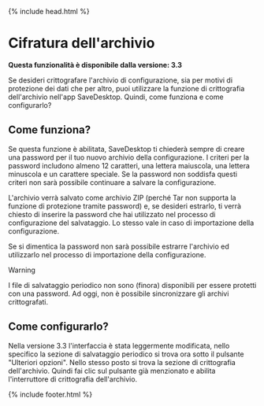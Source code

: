 {% include head.html %}

# Cifratura dell'archivio
**Questa funzionalità è disponibile dalla versione: 3.3**

Se desideri crittografare l'archivio di configurazione, sia per motivi di protezione dei dati che per altro, puoi utilizzare la funzione di crittografia dell'archivio nell'app SaveDesktop. Quindi, come funziona e come configurarlo?

## Come funziona?
Se questa funzione è abilitata, SaveDesktop ti chiederà sempre di creare una password per il tuo nuovo archivio della configurazione. I criteri per la password includono almeno 12 caratteri, una lettera maiuscola, una lettera minuscola e un carattere speciale. Se la password non soddisfa questi criteri non sarà possibile continuare a salvare la configurazione.

L'archivio verrà salvato come archivio ZIP (perché Tar non supporta la funzione di protezione tramite password) e, se desideri estrarlo, ti verrà chiesto di inserire la password che hai utilizzato nel processo di configurazione del salvataggio. Lo stesso vale in caso di importazione della configurazione.

Se si dimentica la password non sarà possibile estrarre l'archivio ed utilizzarlo nel processo di importazione della configurazione.

> [!WARNING]    
> I file di salvataggio periodico non sono (finora) disponibili per essere protetti con una password. Ad oggi, non è possibile sincronizzare gli archivi crittografati.

## Come configurarlo?
Nella versione 3.3 l'interfaccia è stata leggermente modificata, nello specifico la sezione di salvataggio periodico si trova ora sotto il pulsante "Ulteriori opzioni". Nello stesso posto si trova la sezione di crittografia dell'archivio. Quindi fai clic sul pulsante già menzionato e abilita l'interruttore di crittografia dell'archivio.



{% include footer.html %}
